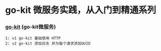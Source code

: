 # go-kit 微服务实践，从入门到精通系列
### [go-kit](https://github.com/hwholiday/learning_tools/tree/master/go-kit) (go-kit微服务)
    1: v1 go-kit 基础使用 HTTP
    2: v2 go-kit 添加日志 并为每个请求添加UUID